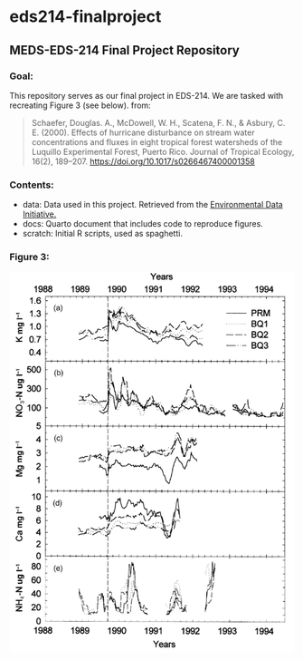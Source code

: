 # eds214-finalproject

## MEDS-EDS-214 Final Project Repository

### Goal:

This repository serves as our final project in EDS-214. We are tasked with recreating Figure 3 (see below). from:

> Schaefer, Douglas. A., McDowell, W. H., Scatena, F. N., & Asbury, C. E. (2000). Effects of hurricane disturbance on stream water concentrations and fluxes in eight tropical forest watersheds of the Luquillo Experimental Forest, Puerto Rico. Journal of Tropical Ecology, 16(2), 189–207. <https://doi.org/10.1017/s0266467400001358>

### Contents:

-   data: Data used in this project. Retrieved from the [Environmental Data Initiative.](doi:10.1017/S0266467400001358)
-   docs: Quarto document that includes code to reproduce figures.
-   scratch: Initial R scripts, used as spaghetti.

### Figure 3:
![](Figure-3.png)
